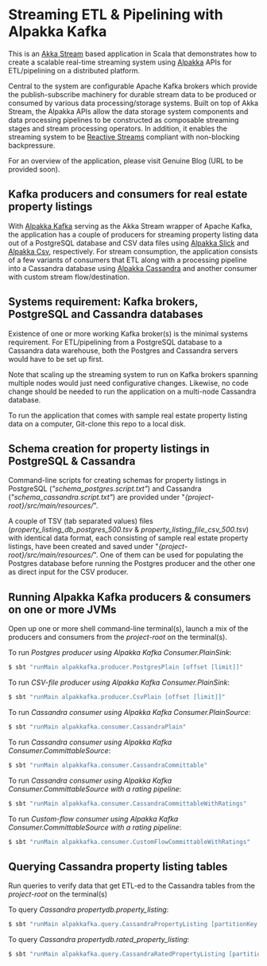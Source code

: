 # Streaming ETL & Pipelining with Alpakka Kafka

This is an [Akka Stream](https://doc.akka.io/docs/akka/2.6/stream/index.html) based application in Scala that demonstrates how to create a scalable real-time streaming system using [Alpakka](https://doc.akka.io/docs/alpakka/3.0.3/index.html) APIs for ETL/pipelining on a distributed platform.

Central to the system are configurable Apache Kafka brokers which provide the publish-subscribe machinery for durable stream data to be produced or consumed by various data processing/storage systems.  Built on top of Akka Stream, the Alpakka APIs allow the data storage system components and data processing pipelines to be constructed as composable streaming stages and stream processing operators.  In addition, it enables the streaming system to be [Reactive Streams](https://www.reactive-streams.org/) compliant with non-blocking backpressure.

For an overview of the application, please visit Genuine Blog (URL to be provided soon).

## Kafka producers and consumers for real estate property listings

With [Alpakka Kafka](https://doc.akka.io/docs/alpakka-kafka/2.1.1/index.html) serving as the Akka Stream wrapper of Apache Kafka, the application has a couple of producers for streaming property listing data out of a PostgreSQL database and CSV data files using [Alpakka Slick](https://doc.akka.io/docs/alpakka/3.0.3/slick.html) and [Alpakka Csv](https://doc.akka.io/docs/alpakka/3.0.3/data-transformations/csv.html), respectively.  For stream consumption, the application consists of a few variants of consumers that ETL along with a processing pipeline into a Cassandra database using [Alpakka Cassandra](https://doc.akka.io/docs/alpakka/3.0.3/cassandra.html) and another consumer with custom stream flow/destination.

## Systems requirement: Kafka brokers, PostgreSQL and Cassandra databases

Existence of one or more working Kafka broker(s) is the minimal systems requirement.  For ETL/pipelining from a PostgreSQL database to a Cassandra data warehouse, both the Postgres and Cassandra servers would have to be set up first.

Note that scaling up the streaming system to run on Kafka brokers spanning multiple nodes would just need configurative changes.  Likewise, no code change should be needed to run the application on a multi-node Cassandra database.

To run the application that comes with sample real estate property listing data on a computer, Git-clone this repo to a local disk.

## Schema creation for property listings in PostgreSQL & Cassandra

Command-line scripts for creating schemas for property listings in PostgreSQL (*"schema_postgres.script.txt"*) and Cassandra (*"schema_cassandra.script.txt"*) are provided under "*{project-root}/src/main/resources/*".

A couple of TSV (tab separated values) files (*property_listing_db_postgres_500.tsv* & *property_listing_file_csv_500.tsv*) with identical data format, each consisting of sample real estate property listings, have been created and saved under "*{project-root}/src/main/resources/*".  One of them can be used for populating the Postgres database before running the Postgres producer and the other one as direct input for the CSV producer.

## Running Alpakka Kafka producers & consumers on one or more JVMs

Open up one or more shell command-line terminal(s), launch a mix of the producers and consumers from the *project-root* on the terminal(s).

To run *Postgres producer using Alpakka Kafka Consumer.PlainSink*:
```bash
$ sbt "runMain alpakkafka.producer.PostgresPlain [offset [limit]]"
```

To run *CSV-file producer using Alpakka Kafka Consumer.PlainSink*:
```bash
$ sbt "runMain alpakkafka.producer.CsvPlain [offset [limit]]"
```

To run *Cassandra consumer using Alpakka Kafka Consumer.PlainSource*:
```bash
$ sbt "runMain alpakkafka.consumer.CassandraPlain"
```

To run *Cassandra consumer using Alpakka Kafka Consumer.CommittableSource*:
```bash
$ sbt "runMain alpakkafka.consumer.CassandraCommittable"
```

To run *Cassandra consumer using Alpakka Kafka Consumer.CommittableSource with a rating pipeline*:
```bash
$ sbt "runMain alpakkafka.consumer.CassandraCommittableWithRatings"
```

To run *Custom-flow consumer using Alpakka Kafka Consumer.CommittableSource with a rating pipeline*:
```bash
$ sbt "runMain alpakkafka.consumer.CustomFlowCommittableWithRatings"
```

## Querying Cassandra property listing tables

Run queries to verify data that get ETL-ed to the Cassandra tables from the *project-root* on the terminal(s)

To query *Cassandra propertydb.property_listing*:
```bash
$ sbt "runMain alpakkafka.query.CassandraPropertyListing [partitionKey [limit]]"
```

To query *Cassandra propertydb.rated_property_listing*:
```bash
$ sbt "runMain alpakkafka.query.CassandraRatedPropertyListing [partitionKey [limit]]"
```
